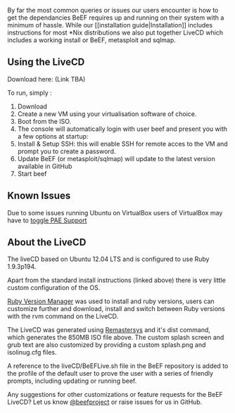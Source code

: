 By far the most common queries or issues our users encounter is how to get the dependancies BeEF requires up and running on their system with a minimum of hassle. While our [[installation guide|Installation]] includes instructions for most *Nix distributions we also put together LiveCD which includes a working install or BeEF, metasploit and sqlmap. 



## Using the LiveCD

Download here: (Link TBA)

To run, simply :

1. Download 
1. Create a new VM using your virtualisation software of choice.
1. Boot from the ISO. 
1. The console will automatically login with user beef and present you with a few options at startup:
1. Install & Setup SSH: this will enable SSH for remote acces to the VM and prompt you to create a password. 
1. Update BeEF (or metasploit/sqlmap) will update to the latest version available in GitHub 
1. Start beef

## Known Issues

Due to some issues running Ubuntu on VirtualBox users of VirtualBox may have to [toggle PAE Support](https://forums.virtualbox.org/viewtopic.php?f=7&t=6533)

## About the LiveCD

The liveCD based on Ubuntu 12.04 LTS and is configured to use Ruby 1.9.3p194. 

Apart from the standard install instructions (linked above) there is very little custom configuration of the OS.

[Ruby Version Manager](https://rvm.io/) was used to install and ruby versions, users can customize further and download, install and switch between Ruby versions with the rvm command on the LiveCD.

The LiveCD was generated using [Remastersys](http://www.remastersys.com/) and it's dist command, which generates the 850MB ISO file above. The custom splash screen and grub text are also customized by providing a custom splash.png and isolinug.cfg files. 

A reference to the liveCD/BeEFLive.sh file in the BeEF repository is added to the profile of the default user to prove the user with a series of friendly prompts, including updating or running beef. 


Any suggestions for other customizations or feature requests for the BeEF LiveCD? Let us know [@beefproject](https://twitter.com/beefproject) or raise issues for us in GitHub. 